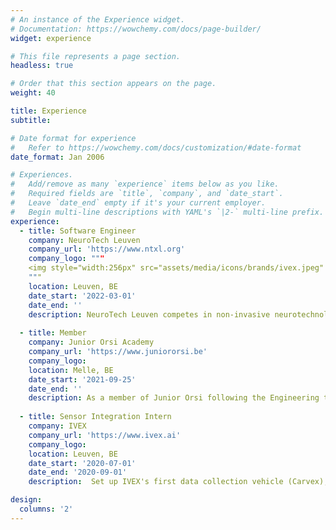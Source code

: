 ```yaml
---
# An instance of the Experience widget.
# Documentation: https://wowchemy.com/docs/page-builder/
widget: experience

# This file represents a page section.
headless: true

# Order that this section appears on the page.
weight: 40

title: Experience
subtitle:

# Date format for experience
#   Refer to https://wowchemy.com/docs/customization/#date-format
date_format: Jan 2006

# Experiences.
#   Add/remove as many `experience` items below as you like.
#   Required fields are `title`, `company`, and `date_start`.
#   Leave `date_end` empty if it's your current employer.
#   Begin multi-line descriptions with YAML's `|2-` multi-line prefix.
experience:
  - title: Software Engineer
    company: NeuroTech Leuven
    company_url: 'https://www.ntxl.org'
    company_logo: """
    <img style="width:256px" src="assets/media/icons/brands/ivex.jpeg" alt="IVEX logo"/>
    """
    location: Leuven, BE
    date_start: '2022-03-01'
    date_end: ''
    description: NeuroTech Leuven competes in non-invasive neurotechnology competitions as a multidisciplinary team. My main focus is on signal processing and machine learning to filter and classify EEG data collected from EEG headsets.
    
  - title: Member
    company: Junior Orsi Academy
    company_url: 'https://www.juniororsi.be'
    company_logo: 
    location: Melle, BE
    date_start: '2021-09-25'
    date_end: ''
    description: As a member of Junior Orsi following the Engineering track, I discover the possibilities and benefits of the use of technology in the healthcare sector through the events orginised by Junior Orsi.
        
  - title: Sensor Integration Intern
    company: IVEX
    company_url: 'https://www.ivex.ai'
    company_logo:
    location: Leuven, BE
    date_start: '2020-07-01'
    date_end: '2020-09-01'
    description:  Set up IVEX's first data collection vehicle (Carvex), which they needed to generate their own driving data and to test their Safety Co-pilot technology.

design:
  columns: '2'
---
```

